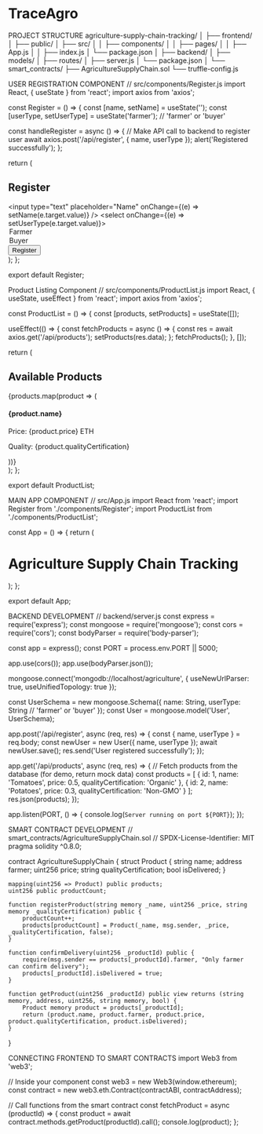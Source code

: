 # TraceAgro
PROJECT STRUCTURE
agriculture-supply-chain-tracking/
│
├── frontend/
│   ├── public/
│   ├── src/
│   │   ├── components/
│   │   ├── pages/
│   │   ├── App.js
│   │   ├── index.js
│   └── package.json
│
├── backend/
│   ├── models/
│   ├── routes/
│   ├── server.js
│   └── package.json
│
└── smart_contracts/
    ├── AgricultureSupplyChain.sol
    └── truffle-config.js


USER REGISTRATION COMPONENT
// src/components/Register.js
import React, { useState } from 'react';
import axios from 'axios';

const Register = () => {
  const [name, setName] = useState('');
  const [userType, setUserType] = useState('farmer'); // 'farmer' or 'buyer'

  const handleRegister = async () => {
    // Make API call to backend to register user
    await axios.post('/api/register', { name, userType });
    alert('Registered successfully');
  };

  return (
    <div>
      <h2>Register</h2>
      <input type="text" placeholder="Name" onChange={(e) => setName(e.target.value)} />
      <select onChange={(e) => setUserType(e.target.value)}>
        <option value="farmer">Farmer</option>
        <option value="buyer">Buyer</option>
      </select>
      <button onClick={handleRegister}>Register</button>
    </div>
  );
};

export default Register;

Product Listing Component
// src/components/ProductList.js
import React, { useState, useEffect } from 'react';
import axios from 'axios';

const ProductList = () => {
  const [products, setProducts] = useState([]);

  useEffect(() => {
    const fetchProducts = async () => {
      const res = await axios.get('/api/products');
      setProducts(res.data);
    };
    fetchProducts();
  }, []);

  return (
    <div>
      <h2>Available Products</h2>
      {products.map(product => (
        <div key={product.id}>
          <h4>{product.name}</h4>
          <p>Price: {product.price} ETH</p>
          <p>Quality: {product.qualityCertification}</p>
        </div>
      ))}
    </div>
  );
};

export default ProductList;

MAIN APP COMPONENT
// src/App.js
import React from 'react';
import Register from './components/Register';
import ProductList from './components/ProductList';

const App = () => {
  return (
    <div>
      <h1>Agriculture Supply Chain Tracking</h1>
      <Register />
      <ProductList />
    </div>
  );
};

export default App;

BACKEND DEVELOPMENT
// backend/server.js
const express = require('express');
const mongoose = require('mongoose');
const cors = require('cors');
const bodyParser = require('body-parser');

const app = express();
const PORT = process.env.PORT || 5000;

app.use(cors());
app.use(bodyParser.json());

mongoose.connect('mongodb://localhost/agriculture', { useNewUrlParser: true, useUnifiedTopology: true });

const UserSchema = new mongoose.Schema({
  name: String,
  userType: String // 'farmer' or 'buyer'
});
const User = mongoose.model('User', UserSchema);

app.post('/api/register', async (req, res) => {
  const { name, userType } = req.body;
  const newUser = new User({ name, userType });
  await newUser.save();
  res.send('User registered successfully');
});

app.get('/api/products', async (req, res) => {
  // Fetch products from the database (for demo, return mock data)
  const products = [
    { id: 1, name: 'Tomatoes', price: 0.5, qualityCertification: 'Organic' },
    { id: 2, name: 'Potatoes', price: 0.3, qualityCertification: 'Non-GMO' }
  ];
  res.json(products);
});

app.listen(PORT, () => {
  console.log(`Server running on port ${PORT}`);
});


SMART CONTRACT DEVELOPMENT
// smart_contracts/AgricultureSupplyChain.sol
// SPDX-License-Identifier: MIT
pragma solidity ^0.8.0;

contract AgricultureSupplyChain {
    struct Product {
        string name;
        address farmer;
        uint256 price;
        string qualityCertification;
        bool isDelivered;
    }

    mapping(uint256 => Product) public products;
    uint256 public productCount;

    function registerProduct(string memory _name, uint256 _price, string memory _qualityCertification) public {
        productCount++;
        products[productCount] = Product(_name, msg.sender, _price, _qualityCertification, false);
    }

    function confirmDelivery(uint256 _productId) public {
        require(msg.sender == products[_productId].farmer, "Only farmer can confirm delivery");
        products[_productId].isDelivered = true;
    }

    function getProduct(uint256 _productId) public view returns (string memory, address, uint256, string memory, bool) {
        Product memory product = products[_productId];
        return (product.name, product.farmer, product.price, product.qualityCertification, product.isDelivered);
    }
}

CONNECTING FRONTEND TO SMART CONTRACTS
import Web3 from 'web3';

// Inside your component
const web3 = new Web3(window.ethereum);
const contract = new web3.eth.Contract(contractABI, contractAddress);

// Call functions from the smart contract
const fetchProduct = async (productId) => {
    const product = await contract.methods.getProduct(productId).call();
    console.log(product);
};


